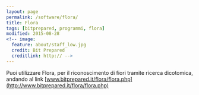 ```yaml
---
layout: page
permalink: /software/flora/
title: Flora
tags: [bitprepared, programmi, flora]
modified: 2015-08-28
<!-- image:
  feature: about/staff_low.jpg
  credit: Bit Prepared
  creditlink: http:// -->
---
```


Puoi utilizzare Flora, per il riconoscimento di fiori tramite ricerca dicotomica, andando al link [www.bitprepared.it/flora/flora.php](http://www.bitprepared.it/flora/flora.php)  
